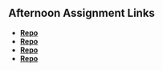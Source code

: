 ## Afternoon Assignment Links

* **[Repo](https://github.com/WilliamJMcElroy/fs-journal)**
* **[Repo](https://github.com/WilliamJMcElroy/<ASSIGNMENT_REPO>)**
* **[Repo](https://github.com/WilliamJMcElroy/<ASSIGNMENT_REPO>)**
* **[Repo](https://github.com/WilliamJMcElroy/<ASSIGNMENT_REPO>)**
